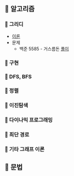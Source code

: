 ## 📌 알고리즘
### 📑 그리디
* [이론](https://github.com/hufs71/code-study/blob/master/python/01%20Greedy%20Algorithm/README.md)
* 문제
  * 백준 5585 - 거스름돈 [풀이](https://github.com/hufs71/code-study/blob/master/python/01%20Greedy%20Algorithm/greedy_5585.py)
### 📑 구현
### 📑 DFS, BFS
### 📑 정렬
### 📑 이진탐색
### 📑 다이나믹 프로그래밍
### 📑 최단 경로
### 📑 기타 그래프 이론

## 📌 문법
